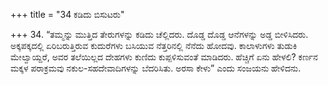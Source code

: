 +++
title = "34 ಕಡಿದು ಬಿಸುಟರು"

+++
34. “ತಮ್ಮನ್ನು ಮುತ್ತಿದ ತೇರುಗಳನ್ನು ಕಡಿದು ಚೆಲ್ಲಿದರು. ದೊಡ್ಡ ದೊಡ್ಡ ಆನೆಗಳನ್ನು ಅಡ್ಡ ಬೀಳಿಸಿದರು. ಅಕ್ಕಪಕ್ಕದಲ್ಲಿ ಏರಿಬರುತ್ತಿರುವ ಕುದುರೆಗಳು ಬಸಿಯುವ ನೆತ್ತರಿನಲ್ಲಿ ನೆನೆದು ಹೋದವು. ಕಾಲಾಳುಗಳು ತುಡುಕಿ ಮೇಲ್ವಾಯ್ದರೆ, ಅವರ ತಲೆಯಿಲ್ಲದ ದೇಹಗಳು ಕುಣಿದು ಕುಪ್ಪಳಿಸುವಂತೆ ಮಾಡಿದರು. ಹೆಚ್ಚಿಗೆ ಏನು ಹೇಳಲಿ? ಕರ್ಣನ ಮಕ್ಕಳ ಪರಾಕ್ರಮವು ನಕುಲ-ಸಹದೇವಾದಿಗಳನ್ನು ಬೆದರಿಸಿತು. ಅರಸಾ ಕೇಳು” ಎಂದು ಸಂಜಯನು ಹೇಳಿದನು.